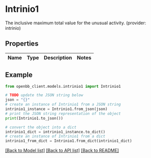 # Intrinio1

The inclusive maximum total value for the unusual activity. (provider: intrinio)

## Properties

Name | Type | Description | Notes
------------ | ------------- | ------------- | -------------

## Example

```python
from openbb_client.models.intrinio1 import Intrinio1

# TODO update the JSON string below
json = "{}"
# create an instance of Intrinio1 from a JSON string
intrinio1_instance = Intrinio1.from_json(json)
# print the JSON string representation of the object
print(Intrinio1.to_json())

# convert the object into a dict
intrinio1_dict = intrinio1_instance.to_dict()
# create an instance of Intrinio1 from a dict
intrinio1_from_dict = Intrinio1.from_dict(intrinio1_dict)
```
[[Back to Model list]](../README.md#documentation-for-models) [[Back to API list]](../README.md#documentation-for-api-endpoints) [[Back to README]](../README.md)


